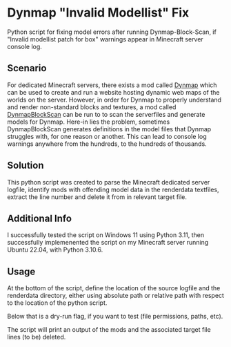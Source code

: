 # Dynmap "Invalid Modellist" Fix
Python script for fixing model errors after running Dynmap-Block-Scan, if "Invalid modellist patch for box" warnings appear in Minecraft server console log.

## Scenario
For dedicated Minecraft servers, there exists a mod called [Dynmap](https://github.com/webbukkit/dynmap) which can be used to create and run a website hosting dynamic web maps of the worlds on the server. However, in order for Dynmap to properly understand and render non-standard blocks and textures, a mod called [DynmapBlockScan](https://github.com/webbukkit/DynmapBlockScan) can be run to to scan the serverfiles and generate models for Dynmap. Here-in lies the problem, sometimes DynmapBlockScan generates definitions in the model files that Dynmap struggles with, for one reason or another. This can lead to console log warnings anywhere from the hundreds, to the hundreds of thousands. 

## Solution
This python script was created to parse the Minecraft dedicated server logfile, identify mods with offending model data in the renderdata textfiles, extract the line number and delete it from in relevant target file.

## Additional Info
I successfully tested the script on Windows 11 using Python 3.11, then successfully implemenented the script on my Minecraft server running Ubuntu 22.04, with Python 3.10.6.

## Usage
At the bottom of the script, define the location of the source logfile and the renderdata directory, either using absolute path or relative path with respect to the location of the python script.

Below that is a dry-run flag, if you want to test (file permissions, paths, etc).

The script will print an output of the mods and the associated target file lines (to be) deleted.

